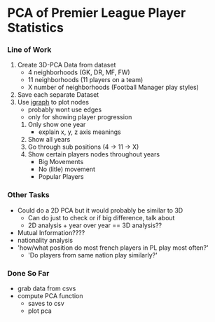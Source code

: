 # PCA of Premier League Player Statistics

### Line of Work

1. Create 3D-PCA Data from dataset
    - 4 neighborhoods (GK, DR, MF, FW)
    - 11 neighborhoods (11 players on a team)
    - X number of neighborhoods (Football Manager play styles)
2. Save each separate Dataset
3. Use [igraph](https://python.igraph.org/en/stable/tutorial.html) to plot nodes
    - probably wont use edges
    - only for showing player progression
    1. Only show one year
        - explain x, y, z axis meanings
    2. Show all years
    3. Go through sub positions (4 -> 11 -> X)
    4. Show certain players nodes throughout years
        - Big Movements
        - No (litle) movement
        - Popular Players


### Other Tasks

- Could do a 2D PCA but it would probably be similar to 3D
    - Can do just to check or if big difference, talk about
    - 2D analysis + year over year == 3D analysis??
- Mutual Information????
- nationality analysis
- 'how/what position do most french players in PL play most often?'
    - 'Do players from same nation play similarly?'

### Done So Far

- grab data from csvs
- compute PCA function
    - saves to csv 
    - plot pca